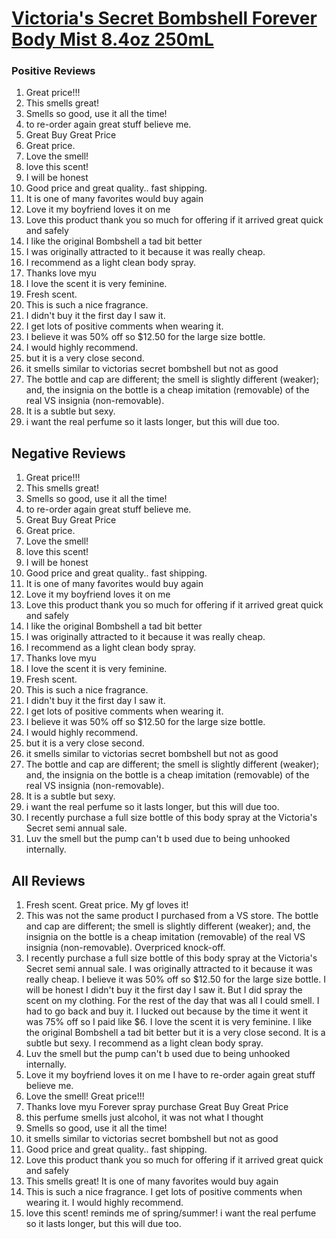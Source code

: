 # [Victoria&#x27;s Secret Bombshell Forever Body Mist 8.4oz 250mL](https://products.checkmycream.com/products/Victoria&#x27;s-Secret-Bombshell-Forever-Body-Mist-8.4oz-250mL.html)

### Positive Reviews

<ol>
      <li>Great price!!!</li>
      <li>This smells great!</li>
      <li>Smells so good, use it all the time!</li>
      <li>to re-order again great stuff believe me.</li>
      <li>Great Buy Great Price</li>
      <li>Great price.</li>
      <li>Love the smell!</li>
      <li>love this scent!</li>
      <li>I will be honest</li>
      <li>Good price and great quality.. fast shipping.</li>
      <li>It is one of many favorites would buy again</li>
      <li>Love it my boyfriend loves it on me</li>
      <li>Love this product thank you so much for offering if it arrived great quick and safely</li>
      <li>I like the original Bombshell a tad bit better</li>
      <li>I was originally attracted to it because it was really cheap.</li>
      <li>I recommend as a light clean body spray.</li>
      <li>Thanks love myu</li>
      <li>I love the scent it is very feminine.</li>
      <li>Fresh scent.</li>
      <li>This is such a nice fragrance.  </li>
      <li>I didn&#x27;t buy it the first day I saw it.</li>
      <li>I get lots of positive comments when wearing it.  </li>
      <li>I believe it was 50% off so $12.50 for the large size bottle.</li>
      <li>I would highly recommend.</li>
      <li>but it is a very close second.</li>
      <li>it smells similar to victorias secret bombshell but not as good</li>
      <li>The bottle and cap are different; the smell is slightly different (weaker); and, the insignia on the bottle is a cheap imitation (removable) of the real VS insignia (non-removable).  </li>
      <li>It is a subtle but sexy.</li>
      <li>i want the real perfume so it lasts longer, but this will due too.</li>
</ol>


<h2>Negative Reviews</h2>
<ol>
<li> Great price!!!</li>
<li> This smells great!</li>
<li> Smells so good, use it all the time!</li>
<li> to re-order again great stuff believe me.</li>
<li> Great Buy Great Price</li>
<li> Great price.</li>
<li> Love the smell!</li>
<li> love this scent!</li>
<li> I will be honest</li>
<li> Good price and great quality.. fast shipping.</li>
<li> It is one of many favorites would buy again</li>
<li> Love it my boyfriend loves it on me</li>
<li> Love this product thank you so much for offering if it arrived great quick and safely</li>
<li> I like the original Bombshell a tad bit better</li>
<li> I was originally attracted to it because it was really cheap.</li>
<li> I recommend as a light clean body spray.</li>
<li> Thanks love myu</li>
<li> I love the scent it is very feminine.</li>
<li> Fresh scent.</li>
<li> This is such a nice fragrance.  </li>
<li> I didn&#x27;t buy it the first day I saw it.</li>
<li> I get lots of positive comments when wearing it.  </li>
<li> I believe it was 50% off so $12.50 for the large size bottle.</li>
<li> I would highly recommend.</li>
<li> but it is a very close second.</li>
<li> it smells similar to victorias secret bombshell but not as good</li>
<li> The bottle and cap are different; the smell is slightly different (weaker); and, the insignia on the bottle is a cheap imitation (removable) of the real VS insignia (non-removable).  </li>
<li> It is a subtle but sexy.</li>
<li> i want the real perfume so it lasts longer, but this will due too.</li>
<li> I recently purchase a full size bottle of this body spray at the Victoria&#x27;s Secret semi annual sale.</li>
<li> Luv the smell but the pump can&#x27;t b used due to being unhooked internally.</li>
</ol>

<h2>All Reviews</h2>

<ol>
    <li> Fresh scent. Great price. My gf loves it!</li>
    <li> This was not the same product I purchased from a VS store.  The bottle and cap are different; the smell is slightly different (weaker); and, the insignia on the bottle is a cheap imitation (removable) of the real VS insignia (non-removable).  Overpriced knock-off.</li>
    <li> I recently purchase a full size bottle of this body spray at the Victoria&#x27;s Secret semi annual sale. I was originally attracted to it because it was really cheap. I believe it was 50% off so $12.50 for the large size bottle. I will be honest I didn&#x27;t buy it the first day I saw it. But I did spray the scent on my clothing. For the rest of the day that was all I could smell. I had to go back and buy it. I lucked out because by the time it went it was 75% off so I paid like $6. I love the scent it is very feminine. I like the original Bombshell a tad bit better but it is a very close second. It is a subtle but sexy. I recommend as a light clean body spray.</li>
    <li> Luv the smell but the pump can&#x27;t b used due to being unhooked internally.</li>
    <li> Love it my boyfriend loves it on me I have to re-order again great stuff believe me.</li>
    <li> Love the smell! Great price!!!</li>
    <li> Thanks love myu Forever spray purchase Great Buy Great Price</li>
    <li> this perfume smells just alcohol, it was not what I thought</li>
    <li> Smells so good, use it all the time!</li>
    <li> it smells similar to victorias secret bombshell but not as good</li>
    <li> Good price and great quality.. fast shipping.</li>
    <li> Love this product thank you so much for offering if it arrived great quick and safely</li>
    <li> This smells great! It is one of many favorites would buy again</li>
    <li> This is such a nice fragrance.  I get lots of positive comments when wearing it.  I would highly recommend.</li>
    <li> love this scent! reminds me of spring/summer! i want the real perfume so it lasts longer, but this will due too.</li>
</ol>





